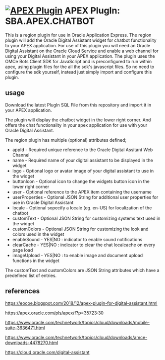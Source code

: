 [![APEX Plugin](https://cdn.rawgit.com/Dani3lSun/apex-github-badges/b7e95341/badges/apex-plugin-badge.svg)](<LINK>)
APEX PlugIn: SBA.APEX.CHATBOT
=========================

This is a region plugin for use in Oracle Application Express. The region plugin will add the Oracle Digital Assistant widget for chatbot functionality to your APEX application. For use of this plugin you will need an Oracle Digital Assistant on the Oracle Cloud Service and enable a web channel for using your Digital Assistant in your APEX application. The plugin uses the OMCe Bots Client SDK for JavaScript and is preconfigured to run within apex, using plugin files for the all the sdk's javascript files. So no need to configure the sdk yourself, instead just simply import and configure this plugin.

## usage
Download the latest PlugIn SQL File from this repository and import it in your APEX application.

The plugin will display the chatbot widget in the lower right corner. And offers the chat functionality in your apex application for use with your Oracle Digital Assistant. 

The region plugin has multiple (optional) attributes defined;

* appId - Required unique reference to the Oracle Digital Assitant Web Channel
* name - Required name of your digital assistant to be displayed in the widget
* logo - Optional logo or avatar image of your digital assistant to use in the widget
* buttonIcon - Optional icon to change the widgets button icon in the lower right corner
* user - Optional reference to the APEX item containing the username
* userProperties - Optional JSON String for additional user properties for use in Oracle Digital Assistant
* locale - Optional sopecify a locale (eg. en-US) for localization of the chatbot
* customText - Optional JSON String for customizing systems text used in the widget
* customColors - Optional JSON String for customizing the look and colors used in the widget
* enableSound - YES|NO : indicator to enable sound notifications
* clearCache - YES|NO : indicator to clear the chat localcache on every page load
* imageUpload - YES|NO : to enable image and document upload functions in the widget

The customText and customColors are JSON String attributes which have a predefined list of entries. 

## references

https://eocoe.blogspot.com/2018/12/apex-plugin-for-digital-assistant.html

https://apex.oracle.com/pls/apex/f?p=35723:30

https://www.oracle.com/technetwork/topics/cloud/downloads/mobile-suite-3636471.html

https://www.oracle.com/technetwork/topics/cloud/downloads/amce-downloads-4478270.html

https://cloud.oracle.com/digital-assistant
